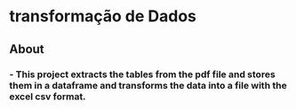 # transformação de Dados

## About

### - This project extracts the tables from the pdf file and stores them in a dataframe and transforms the data into a file with the excel csv format. 
